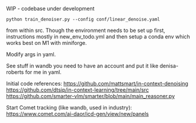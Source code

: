 WIP - codebase under development

```
python train_denoiser.py --config conf/linear_denoise.yaml
```
from within src. Though the environment needs to be set up first, instructions mostly in new_env_todo.yml and then
setup a conda env which works best on M1 with miniforge.

Modify args in yaml.

See stuff in wandb you need to have an account and put it like denisa-roberts for me in yaml.

Initial code references:
https://github.com/mattsmart/in-context-denoising
https://github.com/dtsip/in-context-learning/tree/main/src
https://github.com/smarter-vlm/smarter/blob/main/main_reasoner.py

Start Comet tracking (like wandb, used in industry):
https://www.comet.com/ai-daor/icd-gen/view/new/panels